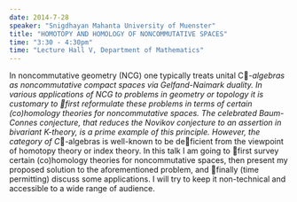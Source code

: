 ```yaml
---
date: 2014-7-28
speaker: "Snigdhayan Mahanta University of Muenster"
title: "HOMOTOPY AND HOMOLOGY OF NONCOMMUTATIVE SPACES"
time: "3:30 - 4:30pm" 
time: "Lecture Hall V, Department of Mathematics"
---
```

In noncommutative geometry (NCG) one typically treats unital C*-algebras
as noncommutative compact spaces via Gelfand-Naimark duality. In various
applications of NCG to problems in geometry or topology it is customary to
first reformulate these problems in terms of certain (co)homology
theories for noncommutative spaces. The celebrated Baum-Connes conjecture,
that reduces the Novikov conjecture to an assertion in bivariant K-theory,
is a prime example of this principle. However, the category of
C*-algebras is well-known to be deficient from the viewpoint of homotopy
theory or index theory. In this talk I am going to first survey certain
(co)homology theories for noncommutative spaces, then present my proposed
solution to the aforementioned problem, and finally (time permitting)
discuss some applications. I will try to keep it non-technical and
accessible to a wide range of audience.
